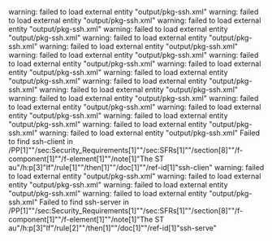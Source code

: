 warning: failed to load external entity "output/pkg-ssh.xml"
warning: failed to load external entity "output/pkg-ssh.xml"
warning: failed to load external entity "output/pkg-ssh.xml"
warning: failed to load external entity "output/pkg-ssh.xml"
warning: failed to load external entity "output/pkg-ssh.xml"
warning: failed to load external entity "output/pkg-ssh.xml"
warning: failed to load external entity "output/pkg-ssh.xml"
warning: failed to load external entity "output/pkg-ssh.xml"
warning: failed to load external entity "output/pkg-ssh.xml"
warning: failed to load external entity "output/pkg-ssh.xml"
warning: failed to load external entity "output/pkg-ssh.xml"
warning: failed to load external entity "output/pkg-ssh.xml"
warning: failed to load external entity "output/pkg-ssh.xml"
warning: failed to load external entity "output/pkg-ssh.xml"
warning: failed to load external entity "output/pkg-ssh.xml"
warning: failed to load external entity "output/pkg-ssh.xml"
warning: failed to load external entity "output/pkg-ssh.xml"
warning: failed to load external entity "output/pkg-ssh.xml"
 Failed to find ssh-client in /PP[1]""/sec:Security_Requirements[1]""/sec:SFRs[1]""/section[8]""/f-component[1]""/f-element[1]""/note[1]"The ST au"/h:p[3]"If"/rule[1]""/then[1]""/doc[1]""/ref-id[1]"ssh-clien"
warning: failed to load external entity "output/pkg-ssh.xml"
warning: failed to load external entity "output/pkg-ssh.xml"
warning: failed to load external entity "output/pkg-ssh.xml"
warning: failed to load external entity "output/pkg-ssh.xml"
 Failed to find ssh-server in /PP[1]""/sec:Security_Requirements[1]""/sec:SFRs[1]""/section[8]""/f-component[1]""/f-element[1]""/note[1]"The ST au"/h:p[3]"If"/rule[2]""/then[1]""/doc[1]""/ref-id[1]"ssh-serve"
